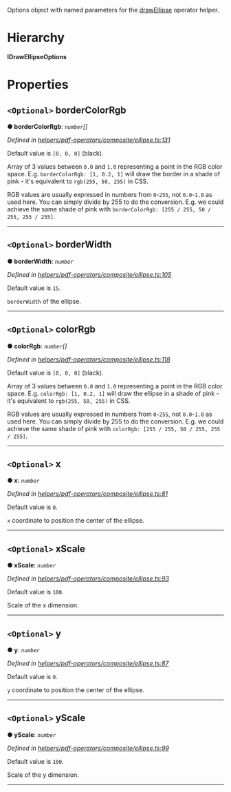 

Options object with named parameters for the [drawEllipse](../modules/_helpers_pdf_operators_composite_ellipse_.md#drawellipse) operator helper.

# Hierarchy

**IDrawEllipseOptions**

# Properties

<a id="bordercolorrgb"></a>

## `<Optional>` borderColorRgb

**● borderColorRgb**: *`number`[]*

*Defined in [helpers/pdf-operators/composite/ellipse.ts:131](https://github.com/Hopding/pdf-lib/blob/41c216d/src/helpers/pdf-operators/composite/ellipse.ts#L131)*

Default value is `[0, 0, 0]` (black).

Array of 3 values between `0.0` and `1.0` representing a point in the RGB color space. E.g. `borderColorRgb: [1, 0.2, 1]` will draw the border in a shade of pink - it's equivalent to `rgb(255, 50, 255)` in CSS.

RGB values are usually expressed in numbers from `0`-`255`, not `0.0`-`1.0` as used here. You can simply divide by 255 to do the conversion. E.g. we could achieve the same shade of pink with `borderColorRgb: [255 / 255, 50 / 255, 255 / 255]`.

___
<a id="borderwidth"></a>

## `<Optional>` borderWidth

**● borderWidth**: *`number`*

*Defined in [helpers/pdf-operators/composite/ellipse.ts:105](https://github.com/Hopding/pdf-lib/blob/41c216d/src/helpers/pdf-operators/composite/ellipse.ts#L105)*

Default value is `15`.

`borderWidth` of the ellipse.

___
<a id="colorrgb"></a>

## `<Optional>` colorRgb

**● colorRgb**: *`number`[]*

*Defined in [helpers/pdf-operators/composite/ellipse.ts:118](https://github.com/Hopding/pdf-lib/blob/41c216d/src/helpers/pdf-operators/composite/ellipse.ts#L118)*

Default value is `[0, 0, 0]` (black).

Array of 3 values between `0.0` and `1.0` representing a point in the RGB color space. E.g. `colorRgb: [1, 0.2, 1]` will draw the ellipse in a shade of pink - it's equivalent to `rgb(255, 50, 255)` in CSS.

RGB values are usually expressed in numbers from `0`-`255`, not `0.0`-`1.0` as used here. You can simply divide by 255 to do the conversion. E.g. we could achieve the same shade of pink with `colorRgb: [255 / 255, 50 / 255, 255 / 255]`.

___
<a id="x"></a>

## `<Optional>` x

**● x**: *`number`*

*Defined in [helpers/pdf-operators/composite/ellipse.ts:81](https://github.com/Hopding/pdf-lib/blob/41c216d/src/helpers/pdf-operators/composite/ellipse.ts#L81)*

Default value is `0`.

`x` coordinate to position the center of the ellipse.

___
<a id="xscale"></a>

## `<Optional>` xScale

**● xScale**: *`number`*

*Defined in [helpers/pdf-operators/composite/ellipse.ts:93](https://github.com/Hopding/pdf-lib/blob/41c216d/src/helpers/pdf-operators/composite/ellipse.ts#L93)*

Default value is `100`.

Scale of the x dimension.

___
<a id="y"></a>

## `<Optional>` y

**● y**: *`number`*

*Defined in [helpers/pdf-operators/composite/ellipse.ts:87](https://github.com/Hopding/pdf-lib/blob/41c216d/src/helpers/pdf-operators/composite/ellipse.ts#L87)*

Default value is `0`.

`y` coordinate to position the center of the ellipse.

___
<a id="yscale"></a>

## `<Optional>` yScale

**● yScale**: *`number`*

*Defined in [helpers/pdf-operators/composite/ellipse.ts:99](https://github.com/Hopding/pdf-lib/blob/41c216d/src/helpers/pdf-operators/composite/ellipse.ts#L99)*

Default value is `100`.

Scale of the y dimension.

___

